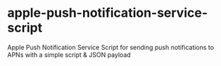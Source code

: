 # apple-push-notification-service-script
Apple Push Notification Service Script for sending push notifications to APNs with a simple script &amp; JSON payload
